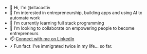 - 👋 Hi, I’m @ritacostiv
- 👀 I’m interested in entrepreneurship, building apps and using AI to automate work
- 🌱 I’m currently learning full stack programming
- 💞️ I’m looking to collaborate on empowering people to become entrepreneurs
- 📫 [Connect with me on LinkedIn](https://www.linkedin.com/in/ritacostiv/)
- ⚡ Fun fact: I've immigrated twice in my life... so far. 

<!---
ritacostiv/ritacostiv is a ✨ special ✨ repository because its `README.md` (this file) appears on your GitHub profile.
You can click the Preview link to take a look at your changes.
--->
